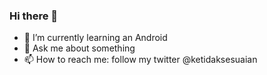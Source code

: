 ### Hi there 👋

<!--
**Chairullatif/Chairullatif** is a ✨ _special_ ✨ repository because its `README.md` (this file) appears on your GitHub profile.

Here are some ideas to get you started:

- 🤔 I’m looking for help with ...
- 👯 I’m looking to collaborate on 
- 🔭 I’m currently working on PT. Mencari Cinta Sejati
-->
- 🌱 I’m currently learning an Android
- 💬 Ask me about something
- 📫 How to reach me: follow my twitter @ketidaksesuaian
